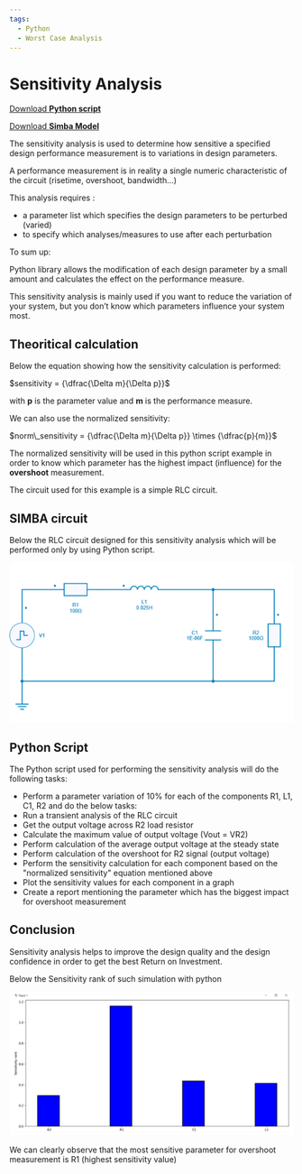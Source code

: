 ```yaml
---
tags:
  - Python
  - Worst Case Analysis
---
```


# Sensitivity Analysis

[Download **Python script**](sensitivity_analysis.py)

[Download **Simba Model**](sensitivity_analysis.jsimba)

The sensitivity analysis is used to determine how sensitive a specified design performance measurement is to variations in design parameters.

A performance measurement is in reality a single numeric characteristic of the circuit (risetime, overshoot, bandwidth...)

This analysis requires :

* a parameter list which specifies the design parameters to be perturbed (varied)
* to specify which analyses/measures to use after each perturbation

To sum up:

Python library allows the modification of each design parameter by a small amount and calculates the effect on the performance measure.

This sensitivity analysis is mainly used if you want to reduce the variation of your system, but you don’t know which parameters influence your system most.

## Theoritical calculation

Below the equation showing how the sensitivity calculation is performed:

$sensitivity = {\dfrac{\Delta m}{\Delta p}}$

with **p** is the parameter value and **m** is the performance measure.

We can also use the normalized sensitivity:

$norm\_sensitivity = {\dfrac{\Delta m}{\Delta p}} \times {\dfrac{p}{m}}$

The normalized sensitivity will be used in this python script example in order to know which parameter has the highest impact (influence) for the **overshoot** measurement.

The circuit used for this example is a simple RLC circuit.



## SIMBA circuit

Below the RLC circuit designed for this sensitivity analysis which will be performed only by using Python script.

![RLC](fig/RLC.png)


## Python Script

The Python script used for performing the sensitivity analysis will do the following tasks:

* Perform a parameter variation of 10% for each of the components R1, L1, C1, R2 and do the below tasks:
* Run a transient analysis of the RLC circuit
* Get the output voltage across R2 load resistor
* Calculate the maximum value of output voltage (Vout = VR2)
* Perform calculation of the average output voltage at the steady state
* Perform calculation of the overshoot for R2 signal (output voltage)
* Perform the sensitivity calculation for each component based on the "normalized sensitivity" equation mentioned above
* Plot the sensitivity values for each component in a graph
* Create a report mentioning the parameter which has the biggest impact for overshoot measurement

## Conclusion

Sensitivity analysis helps to improve the design quality and the design confidence in order to get the best Return on Investment.

Below the Sensitivity rank of such simulation with python

![result](fig/result.png)

We can clearly observe that the most sensitive parameter for overshoot measurement is R1 (highest sensitivity value)
